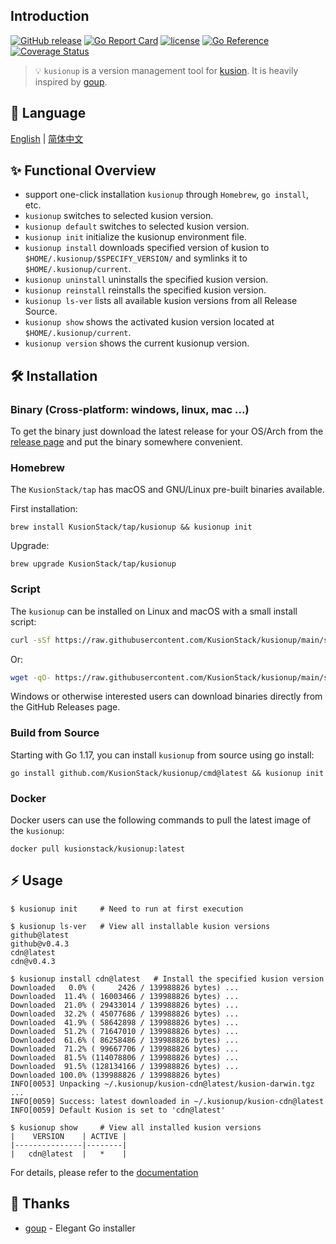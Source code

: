 ## Introduction

[![GitHub release](https://img.shields.io/github/release/KusionStack/kusionup.svg)](https://github.com/KusionStack/kusionup/releases)
[![Go Report Card](https://goreportcard.com/badge/github.com/KusionStack/kusionup)](https://goreportcard.com/report/github.com/KusionStack/kusionup)
[![license](https://img.shields.io/github/license/KusionStack/kusionup.svg)](https://github.com/KusionStack/kusionup/blob/main/LICENSE)
[![Go Reference](https://pkg.go.dev/badge/github.com/KusionStack/kusionup.svg)](https://pkg.go.dev/github.com/KusionStack/kusionup)
[![Coverage Status](https://coveralls.io/repos/github/KusionStack/kusionup/badge.svg)](https://coveralls.io/github/KusionStack/kusionup)

> 💡 `kusionup` is a version management tool for [kusion](https://github.com/KusionStack/kusion). It is heavily inspired by [goup](https://github.com/owenthereal/goup).

## 📜️ Language

[English](https://github.com/KusionStack/kusionup/blob/main/README.md) | [简体中文](https://github.com/KusionStack/kusionup/blob/main/README-zh.md)

## ✨ Functional Overview

* support one-click installation `kusionup` through `Homebrew`, `go install`, etc.
* `kusionup` switches to selected kusion version.
* `kusionup default` switches to selected kusion version.
* `kusionup init` initialize the kusionup environment file.
* `kusionup install` downloads specified version of kusion to `$HOME/.kusionup/$SPECIFY_VERSION/` and symlinks it to `$HOME/.kusionup/current`.
* `kusionup uninstall` uninstalls the specified kusion version.
* `kusionup reinstall` reinstalls the specified kusion version.
* `kusionup ls-ver` lists all available kusion versions from all Release Source.
* `kusionup show` shows the activated kusion version located at `$HOME/.kusionup/current`.
* `kusionup version` shows the current kusionup version.

## 🛠️ Installation

### Binary (Cross-platform: windows, linux, mac ...)

To get the binary just download the latest release for your OS/Arch from the [release page](https://github.com/KusionStack/kusionup/releases) and put the binary somewhere convenient.

### Homebrew

The `KusionStack/tap` has macOS and GNU/Linux pre-built binaries available.

First installation:

```
brew install KusionStack/tap/kusionup && kusionup init
```

Upgrade:

```
brew upgrade KusionStack/tap/kusionup
```

### Script

The `kusionup` can be installed on Linux and macOS with a small install script:

```bash
curl -sSf https://raw.githubusercontent.com/KusionStack/kusionup/main/scripts/install.sh | bash
```

Or:

```bash
wget -qO- https://raw.githubusercontent.com/KusionStack/kusionup/main/scripts/install.sh | bash
```

Windows or otherwise interested users can download binaries directly from the GitHub Releases page.

### Build from Source

Starting with Go 1.17, you can install `kusionup` from source using go install:

```
go install github.com/KusionStack/kusionup/cmd@latest && kusionup init
```

### Docker

Docker users can use the following commands to pull the latest image of the `kusionup`:

```
docker pull kusionstack/kusionup:latest
```

## ⚡ Usage

```
$ kusionup init     # Need to run at first execution

$ kusionup ls-ver   # View all installable kusion versions
github@latest
github@v0.4.3
cdn@latest
cdn@v0.4.3

$ kusionup install cdn@latest   # Install the specified kusion version
Downloaded   0.0% (     2426 / 139988826 bytes) ...
Downloaded  11.4% ( 16003466 / 139988826 bytes) ...
Downloaded  21.0% ( 29433014 / 139988826 bytes) ...
Downloaded  32.2% ( 45077686 / 139988826 bytes) ...
Downloaded  41.9% ( 58642898 / 139988826 bytes) ...
Downloaded  51.2% ( 71647010 / 139988826 bytes) ...
Downloaded  61.6% ( 86258486 / 139988826 bytes) ...
Downloaded  71.2% ( 99667706 / 139988826 bytes) ...
Downloaded  81.5% (114078806 / 139988826 bytes) ...
Downloaded  91.5% (128134166 / 139988826 bytes) ...
Downloaded 100.0% (139988826 / 139988826 bytes)
INFO[0053] Unpacking ~/.kusionup/kusion-cdn@latest/kusion-darwin.tgz ... 
INFO[0059] Success: latest downloaded in ~/.kusionup/kusion-cdn@latest 
INFO[0059] Default Kusion is set to 'cdn@latest'

$ kusionup show     # View all installed kusion versions
|    VERSION    | ACTIVE |
|---------------|--------|
|   cdn@latest  |   *    |
```

For details, please refer to the [documentation](https://kusionstack.io/docs/user_docs/getting-started/install/kusionup)

## 🙏 Thanks

* [goup](https://github.com/owenthereal/goup) - Elegant Go installer
